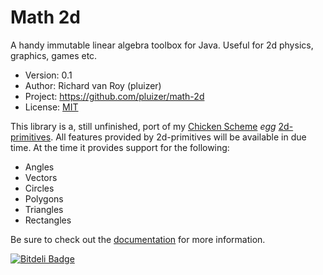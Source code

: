 # Math 2d

A handy immutable linear algebra toolbox for Java. Useful for 2d physics, graphics, games etc.

- Version: 0.1
- Author: Richard van Roy (pluizer)
- Project: <https://github.com/pluizer/math-2d>
- License: [MIT](http://opensource.org/licenses/MIT)

This library is a, still unfinished, port of my [Chicken Scheme](http://www.call-cc.org/) _egg_ [2d-primitives](https://github.com/pluizer/2d-primitives). 
All features provided by 2d-primitives will be available in due time. At the time it provides support for the following:

- Angles
- Vectors
- Circles
- Polygons
- Triangles
- Rectangles

Be sure to check out the [documentation](https://freeshell.de/~pluizer/javadoc/nl/pluizer/math2d/package-summary.html) for more information.

[![Bitdeli Badge](https://d2weczhvl823v0.cloudfront.net/pluizer/math-2d/trend.png)](https://bitdeli.com/free "Bitdeli Badge")
